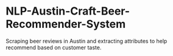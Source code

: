 # NLP-Austin-Craft-Beer-Recommender-System
Scraping beer reviews in Austin and extracting attributes to help recommend based on customer taste.
